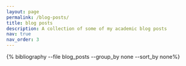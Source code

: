 ```yaml
---
layout: page
permalink: /blog-posts/
title: blog posts
description: A collection of some of my academic blog posts
nav: true
nav_order: 3
---
```


<!-- _pages/blog.md.md -->

<div class="publications">

{% bibliography --file blog_posts --group_by none --sort_by none%}

</div>